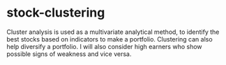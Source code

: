 # stock-clustering
Cluster analysis is used as a multivariate analytical method, to identify the best stocks based on indicators to make a portfolio. Clustering can also help diversify a portfolio. I will also consider high earners who show possible signs of weakness and vice versa.
